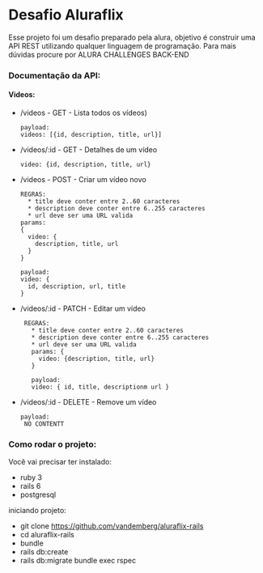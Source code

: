 # Desafio Aluraflix

Esse projeto foi um desafio preparado pela alura, objetivo é construir uma API REST utilizando qualquer linguagem de programação. Para mais dúvidas procure por ALURA CHALLENGES BACK-END

### Documentação da API:

#### Videos:
  - /videos - GET - Lista todos os vídeos)
    ```
    payload:
    videos: [{id, description, title, url}]
    ```
  - /videos/:id - GET - Detalhes de um vídeo
    ```
    video: {id, description, title, url}
    ```
  - /videos - POST - Criar um vídeo novo
    ```
    REGRAS:
      * title deve conter entre 2..60 caracteres
      * description deve conter entre 6..255 caracteres
      * url deve ser uma URL valida
    params:
    {
      video: {
        description, title, url
      }
    }
    
    payload:
    video: {
      id, description, url, title
    }
    ```
   - /videos/:id - PATCH - Editar um vídeo
     ```
      REGRAS:
        * title deve conter entre 2..60 caracteres
        * description deve conter entre 6..255 caracteres
        * url deve ser uma URL valida
        params: {
          video: {description, title, url}
        }

        payload:
        video: { id, title, descriptionm url }
     ```
   - /videos/:id - DELETE - Remove um vídeo
     ```
     payload:
      NO CONTENTT
     ```
   
### Como rodar o projeto:

Você vai precisar ter instalado:
- ruby 3
- rails 6
- postgresql

iniciando projeto:
- git clone https://github.com/vandemberg/aluraflix-rails
- cd aluraflix-rails
- bundle
- rails db:create
- rails db:migrate
bundle exec rspec
